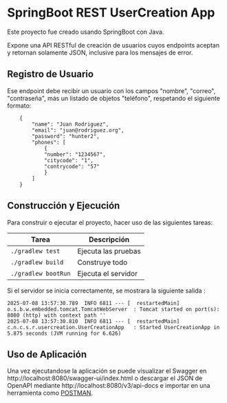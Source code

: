 # SpringBoot REST UserCreation App

Este proyecto fue creado usando SpringBoot con Java.

Expone una API RESTful de creación de usuarios cuyos endpoints aceptan y retornan
solamente JSON, inclusive para los mensajes de error.

## Registro de Usuario

Ese endpoint debe recibir un usuario con los campos "nombre", "correo",
"contraseña", más un listado de objetos "teléfono", respetando el siguiente
formato:
```
    {
        "name": "Juan Rodriguez",
        "email": "juan@rodriguez.org",
        "password": "hunter2",
        "phones": [
            {
            "number": "1234567",
            "citycode": "1",
            "contrycode": "57"
            }
        ]
    }
```

## Construcción y Ejecución

Para construir o ejecutar el proyecto, hacer uso de las siguientes tareas:

| Tarea               | Descripción                      |
|---------------------|----------------------------------|
| `./gradlew test`    | Ejecuta las pruebas              |
| `./gradlew build`   | Construye todo                   |
| `./gradlew bootRun` | Ejecuta el servidor              |

Si el servidor se inicia correctamente, se mostrara la siguiente salida :

```
2025-07-08 13:57:30.789  INFO 6811 --- [  restartedMain] o.s.b.w.embedded.tomcat.TomcatWebServer  : Tomcat started on port(s): 8080 (http) with context path ''
2025-07-08 13:57:30.810  INFO 6811 --- [  restartedMain] c.n.c.s.r.usercreation.UserCreationApp   : Started UserCreationApp in 5.875 seconds (JVM running for 6.626)
```

## Uso de Aplicación

Una vez ejecutandose la aplicación se puede visualizar el Swagger en http://localhost:8080/swagger-ui/index.html
o descargar el JSON de OpenAPI mediante http://localhost:8080/v3/api-docs e importar en una
herramienta como [POSTMAN](https://www.postman.com/).

